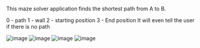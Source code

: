 This maze solver application finds the shortest path from A to B.

0 - path
1 - wall
2 - starting position
3 - End position
It will even tell the user if there is no path

![image](https://github.com/nibbe99/Maze-solver/assets/137918925/213d2cc4-846e-4464-82c7-e163f7de5f1a) ![image](https://github.com/nibbe99/Maze-solver/assets/137918925/6038eb35-875c-46db-aa72-b231da3273a4) ![image](https://github.com/nibbe99/Maze-solver/assets/137918925/28c3472b-da75-40e8-9fc1-79dafa58646c) ![image](https://github.com/nibbe99/Maze-solver/assets/137918925/70aeb8de-1930-4d85-b2c7-69d94419d493)
